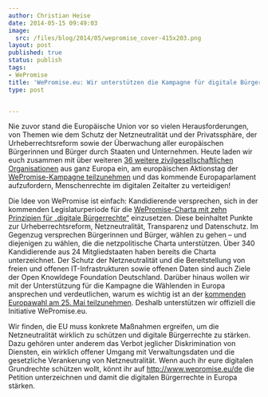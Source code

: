 ```yaml
---
author: Christian Heise
date: 2014-05-15 09:49:03
image:
  src: /files/blog/2014/05/wepromise_cover-415x203.png
layout: post
published: true
status: publish
tags:
- WePromise
title: 'WePromise.eu: Wir unterstützen die Kampagne für digitale Bürgerrechte zur Europawahl'
type: post


---
```


Nie zuvor stand die Europäische Union vor so vielen Herausforderungen, von Themen wie dem Schutz der Netzneutralität und der Privatssphäre, der Urheberrechtsreform sowie der Überwachung aller europäischen Bürgerinnen und Bürger durch Staaten und Unternehmen. Heute laden wir euch zusammen mit über weiteren [36 weitere zivilgesellschaftlichen Organisationen](https://www.wepromise.eu/de/page/partner) aus ganz Europa ein, am europäischen Aktionstag der [WePromise-Kampagne teilzunehmen](https://www.wepromise.eu/de) und das kommende Europaparlament aufzufordern, Menschenrechte im digitalen Zeitalter zu verteidigen!

Die Idee von WePromise ist einfach: Kandidierende versprechen, sich in der kommenden Legislaturperiode für die [WePromise-Charta mit zehn Prinzipien für „digitale Bürgerrechte“](https://www.wepromise.eu/de/page/charta) einzusetzen. Diese beinhaltet Punkte zur Urheberrechtsreform, Netzneutralität, Transparenz und Datenschutz. Im Gegenzug versprechen Bürgerinnen und Bürger, wählen zu gehen – und diejenigen zu wählen, die die netzpolitische Charta unterstützen. Über 340 Kandidierende aus 24 Mitgliedstaaten haben bereits die Charta unterzeichnet. Der Schutz der Netzneutralität und die Bereitstellung von freien und offenen IT-Infrastrukturen sowie offenen Daten sind auch Ziele der Open Knowldege Foundation Deutschland. Darüber hinaus wollen wir mit der Unterstützung für die Kampagne die Wählenden in Europa ansprechen und verdeutlichen, warum es wichtig ist an der [kommenden Europawahl am 25. Mai teilzunehmen](http://www.elections2014.eu/de/in-the-member-states/Germany/electoral-law). Deshalb unterstützen wir offiziell die Initiative WePromise.eu.

Wir finden, die EU muss konkrete Maßnahmen ergreifen, um die Netzneutralität wirklich zu schützen und digitale Bürgerrechte zu stärken. Dazu gehören unter anderem das Verbot jeglicher Diskrimination von Diensten, ein wirklich offener Umgang mit Verwaltungsdaten und die gesetzliche Verankerung von Netzneutralität. Wenn auch ihr eure digitalen Grundrechte schützen wollt, könnt ihr auf <http://www.wepromise.eu/de> die Petition unterzeichnen und damit die digitalen Bürgerrechte in Europa stärken.